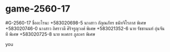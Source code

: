 # game-2560-17
#G-2560-17 ชื่ออะไรนะ
+583020698-5 นางสาว กัญณภัทร ธนัทจิโรภาส  พิเศษ
+583020746-0 นางสาว อิศราวดี ศิริจรูญวงศ์  พิเศษ
+583021352-6 นาย รัชชานนท์ อุ่นจันที  พิเศษ
+583020725-8 นาย พงศกร ภูละคร  พิเศษ

you
